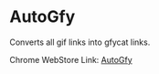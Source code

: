 AutoGfy
=======

Converts all gif links into gfycat links.

Chrome WebStore Link: [AutoGfy](https://chrome.google.com/webstore/detail/autogfy/aleldfepmngfpemelpfkjcpbnegeliad)
